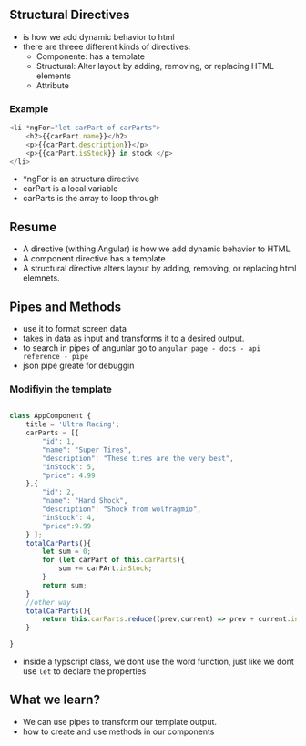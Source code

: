 ## Structural Directives

- is how we add dynamic behavior to html
- there are threee different kinds of directives:
    - Componente: has a template
    - Structural: Alter layout by adding, removing, or replacing HTML elements
    - Attribute


### Example 
```js
<li *ngFor="let carPart of carParts">
    <h2>{{carPart.name}}</h2>
    <p>{{carPart.description}}</p>
    <p>{{carPart.isStock}} in stock </p>
</li>
```

- *ngFor is an structura directive
- carPart is a local variable
- carParts is the array to loop through

## Resume 

- A directive (withing Angular) is how we add dynamic behavior to HTML
- A component directive has a template
- A structural directive alters layout by adding, removing, or replacing html elemnets.


## Pipes and Methods 

- use it to format screen data
- takes in data as input and transforms it to a desired output.
- to search in pipes of angunlar go to `angular page - docs - api reference - pipe`
- json pipe greate for debuggin

### Modifiyin the template
```js

class AppComponent {
    title = 'Ultra Racing';
    carParts = [{
        "id": 1,
        "name": "Super Tires",
        "description": "These tires are the very best",
        "inStock": 5,
        "price": 4.99
    },{
        "id": 2,
        "name": "Hard Shock",
        "description": "Shock from wolfragmio",
        "inStock": 4,
        "price":9.99    
    } ];
    totalCarParts(){
        let sum = 0;
        for (let carPart of this.carParts){
            sum += carPArt.inStock;
        }
        return sum;
    }
    //other way
    totalCarParts(){
        return this.carParts.reduce((prev,current) => prev + current.inStock,0)
    }

}
```

- inside a typscript class, we dont use the word function, just like we dont use `let` to declare the properties

## What we learn?
- We can use pipes to transform our template output.
- how to create and use methods in our components